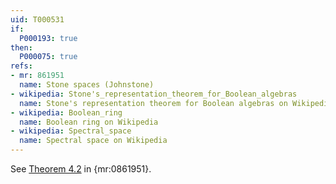 ```yaml
---
uid: T000531
if:
  P000193: true
then:
  P000075: true
refs:
- mr: 861951
  name: Stone spaces (Johnstone)
- wikipedia: Stone's_representation_theorem_for_Boolean_algebras
  name: Stone's representation theorem for Boolean algebras on Wikipedia
- wikipedia: Boolean_ring
  name: Boolean ring on Wikipedia
- wikipedia: Spectral_space
  name: Spectral space on Wikipedia
---
```

See [Theorem 4.2](https://www.google.com/books/edition/Stone_Spaces/CiWwoLNbpykC?gbpv=1&pg=PA69) in {mr:0861951}.

